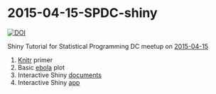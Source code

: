 # 2015-04-15-SPDC-shiny

[![DOI](https://zenodo.org/badge/11594/chendaniely/2015-04-15-SPDC-shiny.svg)](#DOI)

Shiny Tutorial for Statistical Programming DC meetup on [2015-04-15](http://www.meetup.com/stats-prog-dc/events/221534560/)

1. [Knitr](http://yihui.name/knitr/) primer
2. Basic [ebola](https://github.com/chendaniely/ebola/tree/dev-dan-shiny/data_products/shinyCountryTimeseries) plot
3. Interactive Shiny [documents](http://rmarkdown.rstudio.com/authoring_shiny.html)
4. Interactive Shiny [app](http://shiny.rstudio.com/)
